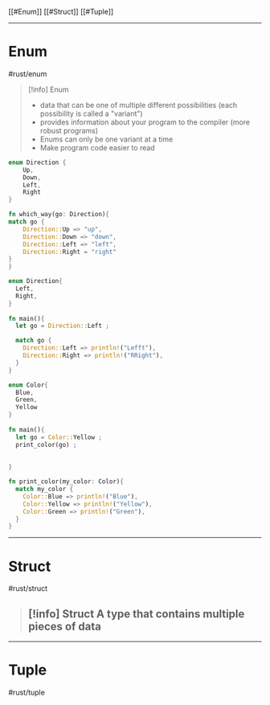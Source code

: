 [[#Enum]]
[[#Struct]]
[[#Tuple]]


----
# Enum
#rust/enum 
>[!info] Enum
>- data that can be one of multiple different possibilities (each possibility is called a "variant")
>- provides information about your program to the compiler (more robust programs)
>- Enums can only be one variant at a time
>- Make program code easier to read

```rust
enum Direction {
	Up,
	Down,
	Left,
	Right
}

fn which_way(go: Direction){
match go {
	Direction::Up => "up",
	Direction::Down => "down",
	Direction::Left => "left",
	Direction::Right = "right"
}
}

```

```rust
enum Direction{
  Left,
  Right,
}
  
fn main(){
  let go = Direction::Left ;

  match go {
    Direction::Left => println!("Lefft"),
    Direction::Right => println!("RRight"),
  }
}
```

```rust
enum Color{
  Blue,
  Green,
  Yellow
}
  
fn main(){
  let go = Color::Yellow ;
  print_color(go) ;
  
 
}

fn print_color(my_color: Color){
  match my_color {
    Color::Blue => println!("Blue"),
    Color::Yellow => println!("Yellow"),
    Color::Green => println!("Green"),
  }
}
```

---------
# Struct
#rust/struct

>[!info] Struct
>A type that contains multiple pieces of data
>	- 







-----
# Tuple
#rust/tuple









